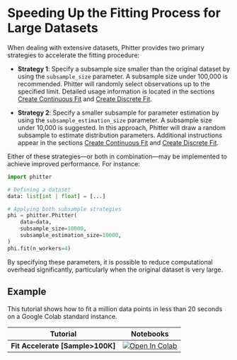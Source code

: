 # Speeding Up the Fitting Process for Large Datasets

When dealing with extensive datasets, Phitter provides two primary strategies to accelerate the fitting procedure:

-   **Strategy 1**: Specify a subsample size smaller than the original dataset by using the `subsample_size` parameter. A subsample size under 100,000 is recommended. Phitter will randomly select observations up to the specified limit. Detailed usage information is located in the sections [Create Continuous Fit](/documentation/fit/continuous/continuous_fit_implementation) and [Create Discrete Fit](/documentation/fit/discrete/discrete_fit_implementation).

-   **Strategy 2**: Specify a smaller subsample for parameter estimation by using the `subsample_estimation_size` parameter. A subsample size under 10,000 is suggested. In this approach, Phitter will draw a random subsample to estimate distribution parameters. Additional instructions appear in the sections [Create Continuous Fit](/documentation/fit/continuous/continuous_fit_implementation) and [Create Discrete Fit](/documentation/fit/discrete/discrete_fit_implementation).

Either of these strategies—or both in combination—may be implemented to achieve improved performance. For instance:

```python
import phitter

# Defining a dataset
data: list[int | float] = [...]

# Applying both subsample strategies
phi = phitter.Phitter(
    data=data,
    subsample_size=10000,
    subsample_estimation_size=10000,
)
phi.fit(n_workers=4)
```

By specifying these parameters, it is possible to reduce computational overhead significantly, particularly when the original dataset is very large.

## Example

This tutorial shows how to fit a million data points in less than 20 seconds on a Google Colab standard instance.

|             Tutorial             |                                                                                                               Notebooks                                                                                                               |
| :------------------------------: | :-----------------------------------------------------------------------------------------------------------------------------------------------------------------------------------------------------------------------------------: |
| **Fit Accelerate [Sample>100K]** | <a target="_blank" href="https://colab.research.google.com/github/phitterio/phitter-kernel/blob/main/examples/fit/fit_accelerate.ipynb"><img src="https://colab.research.google.com/assets/colab-badge.svg" alt="Open In Colab"/></a> |
